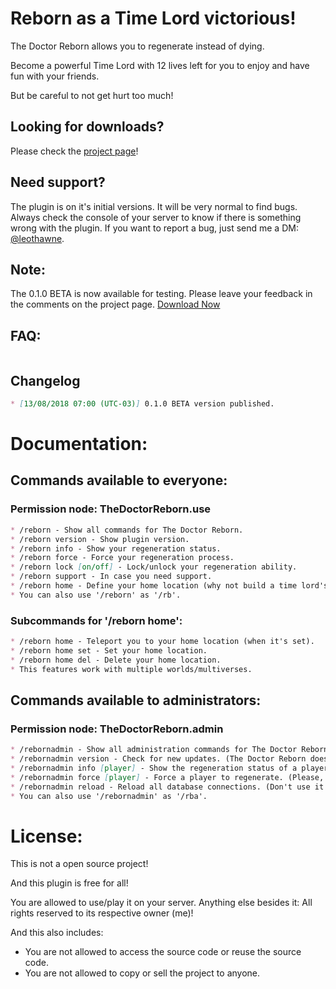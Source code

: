 # Reborn as a Time Lord victorious!
The Doctor Reborn allows you to regenerate instead of dying.

Become a powerful Time Lord with 12 lives left for you to enjoy and have fun with your friends.

But be careful to not get hurt too much!

## Looking for downloads?
Please check the [project page](https://dev.bukkit.org/projects/the-doctor-reborn)!

## Need support?
The plugin is on it's initial versions. It will be very normal to find bugs. Always check the console of your server to know if there is something wrong with the plugin. If you want to report a bug, just send me a DM: [@leothawne](https://twitter.com/leothawne).

## Note:
The 0.1.0 BETA is now available for testing. Please leave your feedback in the comments on the project page. [Download Now](https://dev.bukkit.org/projects/the-doctor-reborn/files/2602455/download)

## FAQ:
```markdown

```

## Changelog
```markdown
* [13/08/2018 07:00 (UTC-03)] 0.1.0 BETA version published.
```

# Documentation:

## Commands available to everyone:
### Permission node: TheDoctorReborn.use
```markdown
* /reborn - Show all commands for The Doctor Reborn.
* /reborn version - Show plugin version.
* /reborn info - Show your regeneration status.
* /reborn force - Force your regeneration process.
* /reborn lock [on/off] - Lock/unlock your regeneration ability.
* /reborn support - In case you need support.
* /reborn home - Define your home location (why not build a time lord's temple and use this to set your home location?).
* You can also use '/reborn' as '/rb'.
```

### Subcommands for '/reborn home':
```markdown
* /reborn home - Teleport you to your home location (when it's set).
* /reborn home set - Set your home location.
* /reborn home del - Delete your home location.
* This features work with multiple worlds/multiverses.
```

## Commands available to administrators:
### Permission node: TheDoctorReborn.admin
```markdown
* /rebornadmin - Show all administration commands for The Doctor Reborn.
* /rebornadmin version - Check for new updates. (The Doctor Reborn doesn't check for new updates automatically!)
* /rebornadmin info [player] - Show the regeneration status of a player. (The name of the player is case sensitive.)
* /rebornadmin force [player] - Force a player to regenerate. (Please, use this with caution! The name of the player is case sensitive.)
* /rebornadmin reload - Reload all database connections. (Don't use it while someone is regenerating. If it happens, you may need to restart the server!) *This will be removed soon.
* You can also use '/rebornadmin' as '/rba'.
```

# License:
This is not a open source project!

And this plugin is free for all!

You are allowed to use/play it on your server. Anything else besides it: All rights reserved to its respective owner (me)!

And this also includes:
- You are not allowed to access the source code or reuse the source code.
- You are not allowed to copy or sell the project to anyone.
